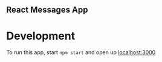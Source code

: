 React Messages App
----

# Development

To run this app, start `npm start` and open up [localhost:3000](localhost:3000)
